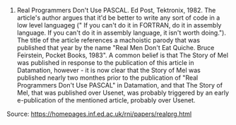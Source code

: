 1. Real Programmers Don't Use PASCAL. Ed Post, Tektronix, 1982. The article's author argues that it'd be better to write any sort of code in a low level languageg (" If you can't do it in FORTRAN, do it in assembly language. If you can't do it in assembly language, it isn't worth doing."). The title of the article references a machoistic parody that was published that year by the name "Real Men Don't Eat Quiche. Bruce Feirstein, Pocket Books, 1983". A common belief is that The Story of Mel was published in response to the publication of this article in Datamation, however - it is now clear that the Story of Mel was published nearly two monthes prior to the publication of "Real Programmers Don't Use PASCAL" in Datamation, and that The Story of Mel, that was published over Usenet, was probably triggered by an early e-publication of the mentioned article, probably over Usenet.

Source: https://homepages.inf.ed.ac.uk/rni/papers/realprg.html
